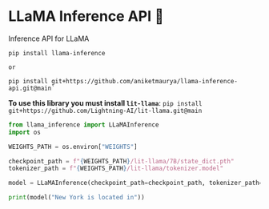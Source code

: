 # LLaMA Inference API 🦙

Inference API for LLaMA

```
pip install llama-inference

or 

pip install git+https://github.com/aniketmaurya/llama-inference-api.git@main`
```


**To use this library you must install `lit-llama`**: `pip install git+https://github.com/Lightning-AI/lit-llama.git@main`


```python
from llama_inference import LLaMAInference
import os

WEIGHTS_PATH = os.environ["WEIGHTS"]

checkpoint_path = f"{WEIGHTS_PATH}/lit-llama/7B/state_dict.pth"
tokenizer_path = f"{WEIGHTS_PATH}/lit-llama/tokenizer.model"

model = LLaMAInference(checkpoint_path=checkpoint_path, tokenizer_path=tokenizer_path, dtype="bfloat16")

print(model("New York is located in"))
```
